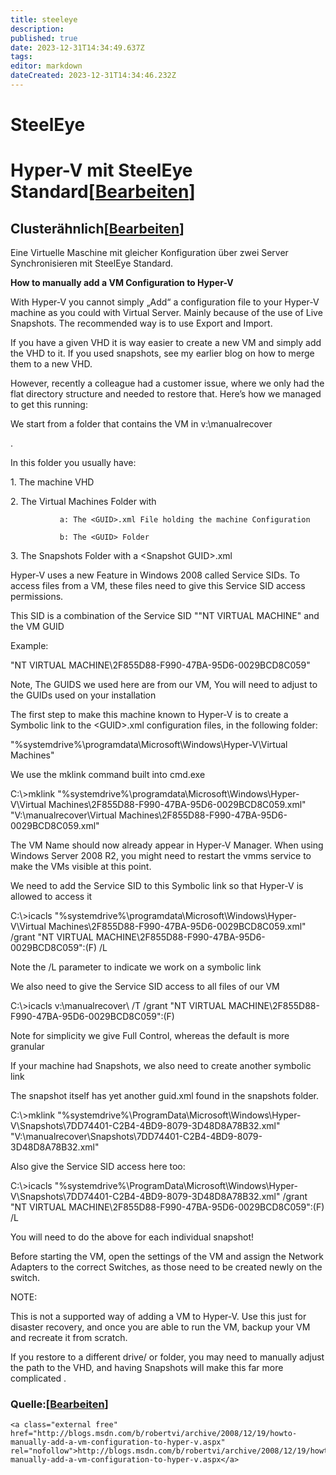 ```yaml
---
title: steeleye
description: 
published: true
date: 2023-12-31T14:34:49.637Z
tags: 
editor: markdown
dateCreated: 2023-12-31T14:34:46.232Z
---
```


# SteelEye

# <span class="mw-headline" id="bkmrk-hyper-v-mit-steeleye-1">Hyper-V mit SteelEye Standard</span><span class="mw-editsection"><span class="mw-editsection-bracket">\[</span>[Bearbeiten](https://wiki.eidolf.de/index.php?title=SteelEye&action=edit&section=1 "Abschnitt bearbeiten: Hyper-V mit SteelEye Standard")<span class="mw-editsection-bracket">\]</span></span>

## <span id="bkmrk-"></span><span class="mw-headline" id="bkmrk-cluster%C3%A4hnlich">Clusterähnlich</span><span class="mw-editsection"><span class="mw-editsection-bracket">\[</span>[Bearbeiten](https://wiki.eidolf.de/index.php?title=SteelEye&action=edit&section=2 "Abschnitt bearbeiten: Clusterähnlich")<span class="mw-editsection-bracket">\]</span></span>

Eine Virtuelle Maschine mit gleicher Konfiguration über zwei Server Synchronisieren mit SteelEye Standard.

**How to manually add a VM Configuration to Hyper-V**

  
With Hyper-V you cannot simply „Add“ a configuration file to your Hyper-V machine as you could with Virtual Server. Mainly because of the use of Live Snapshots. The recommended way is to use Export and Import.

If you have a given VHD it is way easier to create a new VM and simply add the VHD to it. If you used snapshots, see my earlier blog on how to merge them to a new VHD.

However, recently a colleague had a customer issue, where we only had the flat directory structure and needed to restore that. Here’s how we managed to get this running:

We start from a folder that contains the VM in v:\\manualrecover

.

In this folder you usually have:

1\. The machine VHD

2\. The Virtual Machines Folder with

```
           a: The <GUID>.xml File holding the machine Configuration

           b: The <GUID> Folder 
```

3\. The Snapshots Folder with a &lt;Snapshot GUID&gt;.xml

Hyper-V uses a new Feature in Windows 2008 called Service SIDs. To access files from a VM, these files need to give this Service SID access permissions.

This SID is a combination of the Service SID ""NT VIRTUAL MACHINE" and the VM GUID

Example:

"NT VIRTUAL MACHINE\\2F855D88-F990-47BA-95D6-0029BCD8C059"

Note, The GUIDS we used here are from our VM, You will need to adjust to the GUIDs used on your installation

The first step to make this machine known to Hyper-V is to create a Symbolic link to the &lt;GUID&gt;.xml configuration files, in the following folder:

"%systemdrive%\\programdata\\Microsoft\\Windows\\Hyper-V\\Virtual Machines"

We use the mklink command built into cmd.exe

C:\\&gt;mklink "%systemdrive%\\programdata\\Microsoft\\Windows\\Hyper-V\\Virtual Machines\\2F855D88-F990-47BA-95D6-0029BCD8C059.xml" "V:\\manualrecover\\Virtual Machines\\2F855D88-F990-47BA-95D6-0029BCD8C059.xml"

The VM Name should now already appear in Hyper-V Manager. When using Windows Server 2008 R2, you might need to restart the vmms service to make the VMs visible at this point.

We need to add the Service SID to this Symbolic link so that Hyper-V is allowed to access it

C:\\&gt;icacls "%systemdrive%\\programdata\\Microsoft\\Windows\\Hyper-V\\Virtual Machines\\2F855D88-F990-47BA-95D6-0029BCD8C059.xml" /grant "NT VIRTUAL MACHINE\\2F855D88-F990-47BA-95D6-0029BCD8C059":(F) /L

Note the /L parameter to indicate we work on a symbolic link

We also need to give the Service SID access to all files of our VM

C:\\&gt;icacls v:\\manualrecover\\ /T /grant "NT VIRTUAL MACHINE\\2F855D88-F990-47BA-95D6-0029BCD8C059":(F)

Note for simplicity we give Full Control, whereas the default is more granular

  
If your machine had Snapshots, we also need to create another symbolic link

The snapshot itself has yet another guid.xml found in the snapshots folder.

C:\\&gt;mklink "%systemdrive%\\ProgramData\\Microsoft\\Windows\\Hyper-V\\Snapshots\\7DD74401-C2B4-4BD9-8079-3D48D8A78B32.xml" "V:\\manualrecover\\Snapshots\\7DD74401-C2B4-4BD9-8079-3D48D8A78B32.xml"

Also give the Service SID access here too:

  
C:\\&gt;icacls "%systemdrive%\\ProgramData\\Microsoft\\Windows\\Hyper-V\\Snapshots\\7DD74401-C2B4-4BD9-8079-3D48D8A78B32.xml" /grant "NT VIRTUAL MACHINE\\2F855D88-F990-47BA-95D6-0029BCD8C059":(F) /L

  
You will need to do the above for each individual snapshot!

  
Before starting the VM, open the settings of the VM and assign the Network Adapters to the correct Switches, as those need to be created newly on the switch.

  
NOTE:

This is not a supported way of adding a VM to Hyper-V. Use this just for disaster recovery, and once you are able to run the VM, backup your VM and recreate it from scratch.

If you restore to a different drive/ or folder, you may need to manually adjust the path to the VHD, and having Snapshots will make this far more complicated .

### <span class="mw-headline" id="bkmrk-quelle%3A">Quelle:</span><span class="mw-editsection"><span class="mw-editsection-bracket">\[</span>[Bearbeiten](https://wiki.eidolf.de/index.php?title=SteelEye&action=edit&section=3 "Abschnitt bearbeiten: Quelle:")<span class="mw-editsection-bracket">\]</span></span>

```
<a class="external free" href="http://blogs.msdn.com/b/robertvi/archive/2008/12/19/howto-manually-add-a-vm-configuration-to-hyper-v.aspx" rel="nofollow">http://blogs.msdn.com/b/robertvi/archive/2008/12/19/howto-manually-add-a-vm-configuration-to-hyper-v.aspx</a>
```